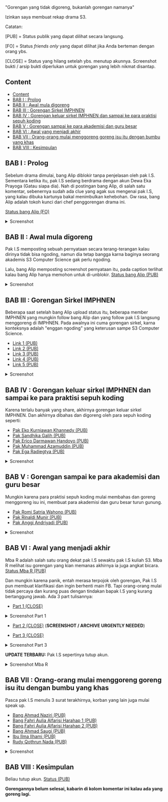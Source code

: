"Gorengan yang tidak digoreng, bukanlah gorengan namanya"

Izinkan saya membuat rekap drama S3.

Catatan:

[PUB] = Status publik yang dapat dilihat secara langsung.

[FO] = Status _friends only_ yang dapat dilihat jika Anda berteman dengan orang ybs.

[CLOSE] = Status yang hilang setelah ybs. menutup akunnya. Screenshot bukti / arsip bukti diperlukan untuk gorengan yang lebih nikmat disantap.

## Content

- [Content](#content)
- [BAB I : Prolog](#bab-i--prolog)
- [BAB II : Awal mula digoreng](#bab-ii--awal-mula-digoreng)
- [BAB III : Gorengan Sirkel IMPHNEN](#bab-iii--gorengan-sirkel-imphnen)
- [BAB IV : Gorengan keluar sirkel IMPHNEN dan sampai ke para praktisi sepuh koding](#bab-iv--gorengan-keluar-sirkel-imphnen-dan-sampai-ke-para-praktisi-sepuh-koding)
- [BAB V : Gorengan sampai ke para akademisi dan guru besar](#bab-v--gorengan-sampai-ke-para-akademisi-dan-guru-besar)
- [BAB VI : Awal yang menjadi akhir](#bab-vi--awal-yang-menjadi-akhir)
- [BAB VII : Orang-orang mulai menggoreng goreng isu itu dengan bumbu yang khas](#bab-vii--orang-orang-mulai-menggoreng-goreng-isu-itu-dengan-bumbu-yang-khas)
- [BAB VIII : Kesimpulan](#bab-viii--kesimpulan)

## BAB I : Prolog

Sebelum drama dimulai, bang Alip diblokir tanpa penjelasan oleh pak I.S. Sementara ketika itu, pak I.S sedang berdrama dengan akun Dewa Eka Prayoga (Gatau siapa dia). Nah di postingan bang Alip, di salah satu komentar, sebenernya sudah ada clue yang agak sus mengenai pak I.S, yang kalau dibuka kartunya bakal menimbulkan kehebohan. Gw rasa, bang Alip adalah tokoh kunci dari chef penggorengan drama ini.

[Status bang Alip (FO)](https://www.facebook.com/muhammadalif.ramadhan.37/posts/1874064149683193)

<details>
    <summary>Screenshot</summary>

![](./assets/images/1-1.png)
</details>

## BAB II : Awal mula digoreng

Pak I.S memposting sebuah pernyataan secara terang-terangan kalau dirinya tidak bisa ngoding, namun dia tetap bangga karna baginya seorang akademis S3 Computer Science gak perlu ngoding.

Lalu, bang Alip memposting screenshot pernyataan itu, pada caption terlihat kalau bang Alip hanya memohon untuk di-unblokir.
[Status bang Alip (PUB)](https://www.facebook.com/muhammadalif.ramadhan.37/posts/1880454602377481)

<details>
    <summary>Screenshot</summary>

![](./assets/images/2-1.png)
</details>

## BAB III : Gorengan Sirkel IMPHNEN

Beberapa saat setelah bang Alip upload status itu, beberapa member IMPHNEN yang mungkin follow bang Alip dan yang follow pak I.S langsung menggoreng di IMPHNEN. Pada awalnya ini cuma gorengan sirkel, karna konteksnya adalah "enggan ngoding" yang keterusan sampe S3 Computer Science.

- [Link 1 (PUB)](https://www.facebook.com/groups/programmerhandal/permalink/1113874429835739/)
- [Link 2 (PUB)](https://www.facebook.com/groups/programmerhandal/permalink/1113872469835935/)
- [Link 3 (PUB)](https://www.facebook.com/groups/programmerhandal/permalink/1114269093129606/)
- [Link 4 (PUB)](https://www.facebook.com/groups/programmerhandal/permalink/1114557746434074/)
- [Link 5 (PUB)](https://www.facebook.com/groups/programmerhandal/permalink/1113878483168667/)

<details>
    <summary>Screenshot</summary>

Screenshot Giorno Giovanna (Link 1)

![](./assets/images/3-1.png)

Screenshot Zerocrown (Link 2)

![](./assets/images/3-2.png)

Screenshot Keem Joung Unch (Link 3)

![](./assets/images/3-3.png)

Screenshot Keem Joung Unch (Link 4)

![](./assets/images/3-4.png)

Screenshot Rahman Hakim (Link 5)

![](./assets/images/3-5.png)
</details>

## BAB IV : Gorengan keluar sirkel IMPHNEN dan sampai ke para praktisi sepuh koding

Karena terlalu banyak yang share, akhirnya gorengan keluar sirkel IMPHNEN. Dan akhirnya dibahas dan digoreng oleh para sepuh koding seperti:

- [Pak Eko Kurniawan Khannedy (PUB)](https://www.facebook.com/khannedy/posts/10230886121114038)
- [Pak Sandhika Galih (PUB)](https://www.facebook.com/reel/3697512123897044)
- [Pak Erico Darmawan Handoyo (PUB)](https://www.facebook.com/erico.darmawan.h/posts/10231236276108306)
- [Pak Muhammad Azamuddin (PUB)](https://www.facebook.com/script.holic/posts/7738703162889536)
- [Pak Ega Radiegtya (PUB)](https://www.facebook.com/ega.radiegtya/posts/10226429400422950)

<details>
    <summary>Screenshot</summary>

Screenshot Pak Eko Kurniawan K.

![](./assets/images/4-1.png)

Video Pak Sandhika Galih

![](./assets/videos/4-2.mp4)

Screenshot Pak Erico Darmawan Handoyo

![](./assets/images/4-3.png)

Screenshot Pak Muhammad Azamuddin

![](./assets/images/4-4.png)

Screenshot Pak Ega Radiegtya

![](./assets/images/4-5.png)
</details>

## BAB V : Gorengan sampai ke para akademisi dan guru besar

Mungkin karena para praktisi sepuh koding mulai membahas dan goreng menggoreng isu ini, membuat para akademisi dan guru besar turun gunung.

- [Pak Romi Satria Wahono (PUB)](https://www.facebook.com/romisatriawahono/posts/10229127437262861)
- [Pak Rinaldi Munir (PUB)](https://www.facebook.com/rinaldi.munir/posts/8020630298004925)
- [Pak Anggi Andriyadi (PUB)](https://www.facebook.com/anggi.andriyadi/posts/10228765463594687)

<details>
    <summary>Screenshot</summary>

Screenshot Pak Romi Satria Wahono

![](./assets/images/5-1.png)

Screenshot Pak Rinaldi Munir

![](./assets/images/5-2.png)

Screenshot Pak Anggi Andriyadi

![](./assets/images/5-3.png)
</details>

## BAB VI : Awal yang menjadi akhir

Mba R adalah salah satu orang dekat pak I.S sewaktu pak I.S kuliah S3. Mba R melihat isu gorengan yang kian memanas akhirnya ia juga angkat bicara.
[Status Mba R (PUB)](https://www.facebook.com/bibliobookstore/posts/3638480436390737)

Dan mungkin karena panik, entah merasa terpojok oleh gorengan, Pak I.S pun membuat klarifikasi dan ingin berhenti main FB. Tapi orang-orang mulai tidak percaya dan kurang puas dengan tindakan bapak I.S yang kurang bertanggung jawab. Ada 3 part tulisannya:

- [Part 1 (CLOSE)](https://www.facebook.com/Irwansight1/posts/1636196010468479)

<details>
    <summary>Screenshot Part 1</summary>

![](./assets/images/6-x-1.jpeg)
</details>

- [Part 2 (CLOSE)](https://www.facebook.com/Irwansight1/posts/1636196147135132) (**SCREENSHOT / ARCHIVE URGENTLY NEEDED**)

- [Part 3 (CLOSE)](https://www.facebook.com/Irwansight1/posts/1636196803801733)

<details>
    <summary>Screenshot Part 3</summary>

![](./assets/images/6-x-2-1.jpeg)

![](./assets/images/6-x-2-2.jpeg)
</details>

**UPDATE TERBARU:** Pak I.S sepertinya tutup akun.

<details>
    <summary>Screenshot Mba R</summary>

![](./assets/images/6-1-1.png)

![](./assets/images/6-1-2.png)

Screenshot tambahan dari postingan Mba R:

![](./assets/images/6-1-3.jpg)
</details>

## BAB VII : Orang-orang mulai menggoreng goreng isu itu dengan bumbu yang khas

Pasca pak I.S menulis 3 surat terakhirnya, korban yang lain juga mulai speak up.

- [Bang Ahmad Naziri (PUB)](https://www.facebook.com/share/p/cA8jCkDzQ2HVTott/?mibextid=oFDknk)
- [Bang Fahri Aulia Alfarisi Harahap 1 (PUB)](https://www.facebook.com/fahriauliaalfarisi.harahap/posts/7297437470382529)
- [Bang Fahri Aulia Alfarisi Harahap 2 (PUB)](https://www.facebook.com/fahriauliaalfarisi.harahap/posts/7299251130201163)
- [Bang Ahmad Saugi (PUB)](https://www.facebook.com/ahmadsaugi.gis/posts/7382616251864125)
- [Ibu Ilma Ilhami (PUB)](https://www.facebook.com/ilma.ilhami/posts/pfbid0WSRgaivhkWFNB3swbejVwvYLHVVqn3iuk4noeTK6NfdoeDT4cv82hXbJm5uLgMn8l)
- [Rudy Qothrun Nada (PUB)](https://www.facebook.com/rudy.Qothrun/posts/pfbid02G3d6xJqHs3vKq5YEAYyHQVQ9WJRLSJvEfLZX3q6YDwqhW2wLmjgdXVzTR53wbctSl)

<details>
    <summary>Screenshot</summary>

Screenshot Bang Ahmad Naziri

![](./assets/images/7-1.png)

Screenshot Bang Fahri Aulia Alfarisi Harahap (1)

![](./assets/images/7-2-1.png)

![](./assets/images/7-2-2.jpg)

Screenshot Bang Fahri Aulia Alfarisi Harahap (2)

![](./assets/images/7-3.png)

Screenhot Bang Ahmad Saugi

![](./assets/images/7-4-1.png)

![](./assets/images/7-4-2.jpg)

![](./assets/images/7-4-3.jpg)

![](./assets/images/7-4-4.jpg)

Screenhot Ibu Ilma Ilhami

![](./assets/images/7-5.png)

Tautan tambahan dari postingan Ibu Ilma Ilhami:
- [Akun X @dhiyazhar](https://x.com/dhiyazhar/status/1794266564612764122)
- [Akun X @ipb_menfess](https://x.com/ipb_menfess/status/1794281849751220403)

Screenshot Rudy Qothrun Nada

![](./assets/images/7-6-1.png)

![](./assets/images/7-6-2.jpg)

![](./assets/images/7-6-3.jpg)

![](./assets/images/7-6-4.jpg)

![](./assets/images/7-6-5.jpg)
</details>

## BAB VIII : Kesimpulan

Beliau tutup akun.
[Status (PUB)](https://www.facebook.com/fzn0x/posts/pfbid02Js7P1hfudY2HaJgTDT4USLJQxKJXvaQ5NDu3VF9XiYqzcJa317ZsJtyCuvFKNjKzl)

**Gorengannya belum selesai, kabarin di kolom komentar ini kalau ada yang goreng lagi.**
